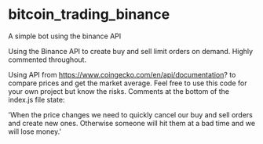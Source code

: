 # bitcoin_trading_binance
A simple bot using the binance API

Using the Binance API to create buy and sell limit orders on demand. Highly commented throughout. 

Using API from https://www.coingecko.com/en/api/documentation? to compare prices and get the market average. 
Feel free to use this code for your own project but know the risks. Comments at the bottom of the index.js file state:

'When the price changes we need to quickly cancel our buy and sell orders and create new ones. Otherwise someone will hit them at a bad time and we will lose money.'
